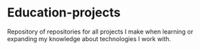 # Education-projects
Repository of repositories for all projects I make when learning or expanding my knowledge about technologies I work with.

